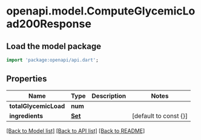 # openapi.model.ComputeGlycemicLoad200Response

## Load the model package
```dart
import 'package:openapi/api.dart';
```

## Properties
Name | Type | Description | Notes
------------ | ------------- | ------------- | -------------
**totalGlycemicLoad** | **num** |  | 
**ingredients** | [**Set<ComputeGlycemicLoad200ResponseIngredientsInner>**](ComputeGlycemicLoad200ResponseIngredientsInner.md) |  | [default to const {}]

[[Back to Model list]](../README.md#documentation-for-models) [[Back to API list]](../README.md#documentation-for-api-endpoints) [[Back to README]](../README.md)


